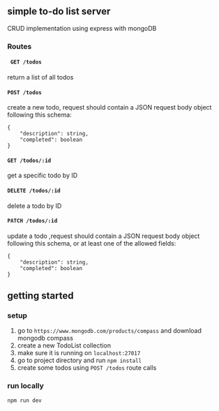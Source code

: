 ## simple to-do list server

CRUD implementation using express with mongoDB

### Routes

####

#### ` GET /todos`

return a list of all todos

#### `POST /todos`

create a new todo, request should contain a JSON request body object following this schema:
``` 
{
    "description": string,
    "completed": boolean
}
```

#### `GET /todos/:id`

get a specific todo by ID

#### `DELETE /todos/:id`

delete a todo by ID

#### `PATCH /todos/:id`

update a todo ,request should contain a JSON request body object following this schema, or at least one of the allowed fields:
``` 
{
    "description": string,
    "completed": boolean
}
```

## getting started

### setup

1. go to `https://www.mongodb.com/products/compass` and download mongodb compass
2. create a new TodoList collection
3. make sure it is running on `localhost:27017`
4. go to project directory and run `npm install`
5. create some todos using  `POST /todos` route calls


### run locally

`npm run dev`
